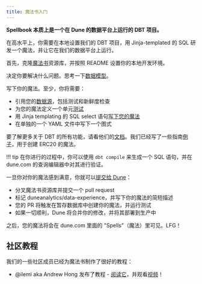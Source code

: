 ```yaml
---
title: 魔法书入门
---
```


**Spellbook 本质上是一个在 Dune 的数据平台上运行的 DBT 项目。**

在高水平上，你需要在本地设置我们的 DBT 项目，用 Jinja-templated 的 SQL 研发一个魔法，并让它在我们的数据平台上运行。

首先，克隆[魔法书](https://github.com/duneanalytics/spellbook/)资源库，并按照 README 设置你的本地开发环境。

决定你要解决什么问题。思考一下[数据模型](data-modelling.md)。

写下你的魔法。至少，你将需要：

- 引用您的[数据源](data-sources.md)，包括测试和新鲜度检查
- 为您的魔法定义一个单元[测试](tests.md)
- 用 Jinja templating 的 SQL select 语句[写下您的魔法](spells.md)
- 在单独的一个 YAML 文件中写下一个图式

要了解更多关于 DBT 的所有功能，请看他们的[文档](https://docs.getdbt.com/docs/introduction)。我们已经写了一些指南[例子](../examples/index.md)，用于创建 ERC20 的魔法。

!!! tip
    在你进行的过程中，你可以使用 `dbt compile` 来生成一个 SQL 语句，并在 dune.com 的查询编辑器中对其进行验证。

一旦你对你的魔法感到满意，你就可以[提交给 Dune](submissions.md)：

- 分叉魔法书资源库并提交一个 pull request
- 标记 duneanalytics/data-experience，并写下你的魔法的简短描述
- 您的 PR 将触发在暂存数据库中创建你的魔法，并运行测试
- 如果一切顺利，Dune 将合并你的修改，并将其部署到生产中

之后，您的魔法将会在 dune.com 里面的 "Spells"（魔法）里可见。LFG！


## 社区教程

我们的一些社区成员已经为魔法书制作了很好的教程：

- @ilemi aka Andrew Hong 发布了教程 - [阅读它](https://ath.mirror.xyz/K-S_Mwhj7osTBqN-AOWbCmfNn9TZViEkzICCmK-oObM)，并观看[视频](https://www.youtube.com/watch?v=7zReSzVdV2s)！
